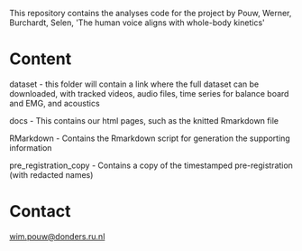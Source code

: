 This repository contains the analyses code for the project by Pouw, Werner, Burchardt, Selen, 'The human voice aligns with whole-body kinetics'

# Content
dataset - this folder will contain a link where the full dataset can be downloaded, with tracked videos, audio files, time series for balance board and EMG, and acoustics

docs - This contains our html pages, such as the knitted Rmarkdown file

RMarkdown - Contains the Rmarkdown script for generation the supporting information

pre_registration_copy - Contains a copy of the timestamped pre-registration (with redacted names)

# Contact
wim.pouw@donders.ru.nl
